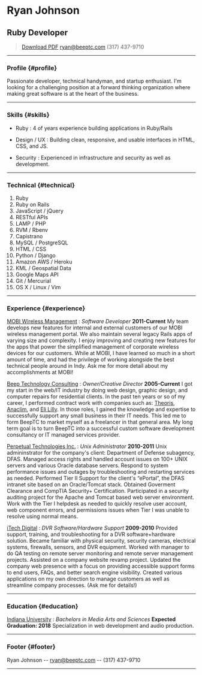 # Ryan Johnson
## Ruby Developer

> [Download PDF](resume.pdf)
> [ryan@beeptc.com](ryan@beeptc.com)
> (317) 437-9710

------

### Profile {#profile}

Passionate developer, technical handyman, and startup enthusiast. I'm looking for a challenging position at a forward thinking organization where making great software is at the heart of the business.

------

### Skills {#skills}

* Ruby
  : 4 of years experience building applications in Ruby/Rails

* Design / UX
  : Building clean, responsive, and usable interfaces in HTML, CSS, and JS.

* Security
  : Experienced in infrastructure and security as well as development.

-------

### Technical {#technical}

1. Ruby
1. Ruby on Rails
1. JavaScript / jQuery
1. RESTful APIs
1. LAMP / PHP
1. RVM / Rbenv
1. Capistrano
1. MySQL / PostgreSQL
1. HTML / CSS
1. Python / Django
1. Amazon AWS / Heroku
1. KML / Geospatial Data
1. Google Maps API
1. Git / Mercurial
1. OS X / Linux / Vim

------

### Experience {#experience}

[MOBI Wireless Management](http://mobiwm.com)
: *Software Developer*
  __2011-Current__
  My team develops new features for internal and external customers of our MOBI wireless management portal. We also maintain several legacy Rails apps of varying size and complexity. I enjoy improving and creating new features for the apps that power the simplified management of corporate wireless devices for our customers. While at MOBI, I have learned so much in a short amount of time, and had the privilege of working alongside the best technical people around in Indy. Ask me for more detail about my accomplishments at MOBI!

[Beep Technology Consulting](http://beeptc.com)
: *Owner/Creative Director*
  __2005-Current__
  I got my start in the web/IT industry by doing web design, graphic design, and computer repairs for residential clients. In the past ten years or so of my career, I performed contract work with companies such as: [Theoris](http://theoris.com), [Anaclim](http://anaclim.com), and [Eli Lilly](http://lilly.com). In those roles, I gained the knowledge and expertise to successfully support any small business in their IT needs. This led me to form BeepTC to market myself as a freelancer in that general area. My long term goal is to turn BeepTC into a successful custom software development consultancy or IT managed services provider.

[Perpetual Technologies Inc.](http://pti.net)
: *Unix Administrator*
  __2010-2011__
  Unix admininstrator for the company's client: Department of Defense subagency, DFAS. Managed access rights and handled account issues on 100+ UNIX servers and various Oracle database servers. Respond to system performance issues and outages by troubleshooting and restarting services as needed. Performed Tier II Support for the client's “ePortal”, the DFAS intranet site based on an Oracle/Tomcat stack. Obtained Goverment Clearance and CompTIA Security+ Certification. Participated in a security auditing project for the Apache and Tomcat based web server environment. Work with the Tier I helpdesk as needed to quickly resolve user account, web component errors, and permissions issues when Tier I was unable to resolve using normal means.

[iTech Digital](http://itechdigital.com)
: *DVR Software/Hardware Support*
  __2009-2010__
  Provided support, training, and troubleshooting for a DVR software+hardware solution. Became familiar with physical security, security cameras, electrical systems, firewalls, sensors, and DVR equipment. Worked with manager to do QA testing on remote server monitoring and remote server management projects. Assisted on a company website revamp project. Updated the company web presence with a focus on providing accessible support forms to end users, FAQs, and better search engine visibility. Created various applications on my own direction to manage customers as well as streamline company processes. (Ask me for details!)

------

### Education {#education}

[Indiana University](http://iu.edu)
: *Bachelors in Media Arts and Sciences*
  __Expected Graduation: 2018__
  Specialization in web development and audio production.

------

### Footer {#footer}

Ryan Johnson -- [ryan@beeptc.com](ryan@beeptc.com) -- (317) 437-9710

------
